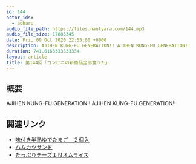 ```yaml
---
id: 144
actor_ids:
  - aoharu
audio_file_path: https://files.nantyara.com/144.mp3
audio_file_size: 17885345
date: Fri, 09 Oct 2020 22:55:00 +0900
description: AJIHEN KUNG-FU GENERATION!! AJIHEN KUNG-FU GENERATION!!
duration: 741.6163333333334
layout: article
title: 第144回「コンビニの新商品全部食べた」
---
```

## 概要

AJIHEN KUNG-FU GENERATION!! AJIHEN KUNG-FU GENERATION!!

## 関連リンク

* [味付き半熟ゆでたまご　２個入](https://7premium.jp/product/search/detail?id=6667)
* [ハムカツサンド](https://www.sej.co.jp/products/a/item/052122/)
* [たっぷりチーズＩＮオムライス](https://www.sej.co.jp/products/a/item/040939/)

